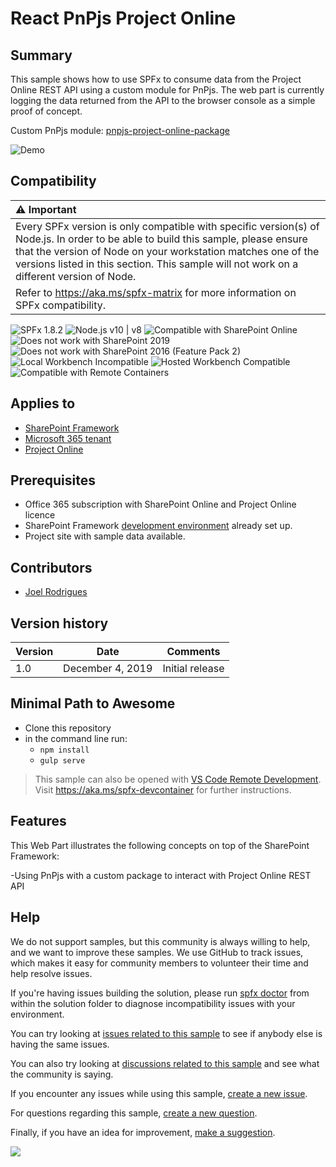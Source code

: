 # React PnPjs Project Online

## Summary

This sample shows how to use SPFx to consume data from the Project Online REST API using a custom module for PnPjs.
The web part is currently logging the data returned from the API to the browser console as a simple proof of concept.

Custom PnPjs module: [pnpjs-project-online-package](https://www.npmjs.com/package/pnpjs-project-online-package)

![Demo](./assets/Preview.gif)


## Compatibility

| :warning: Important          |
|:---------------------------|
| Every SPFx version is only compatible with specific version(s) of Node.js. In order to be able to build this sample, please ensure that the version of Node on your workstation matches one of the versions listed in this section. This sample will not work on a different version of Node.|
|Refer to <https://aka.ms/spfx-matrix> for more information on SPFx compatibility.   |

![SPFx 1.8.2](https://img.shields.io/badge/SPFx-1.8.2-green.svg)
![Node.js v10 | v8](https://img.shields.io/badge/Node.js-v10%20%7C%20v8-green.svg) 
![Compatible with SharePoint Online](https://img.shields.io/badge/SharePoint%20Online-Compatible-green.svg)
![Does not work with SharePoint 2019](https://img.shields.io/badge/SharePoint%20Server%202019-Incompatible-red.svg "SharePoint Server 2019 requires SPFx 1.4.1 or lower")
![Does not work with SharePoint 2016 (Feature Pack 2)](https://img.shields.io/badge/SharePoint%20Server%202016%20(Feature%20Pack%202)-Incompatible-red.svg "SharePoint Server 2016 Feature Pack 2 requires SPFx 1.1")
![Local Workbench Incompatible](https://img.shields.io/badge/Local%20Workbench-Incompatible-red.svg "Needs access to user's context")
![Hosted Workbench Compatible](https://img.shields.io/badge/Hosted%20Workbench-Compatible-green.svg)
![Compatible with Remote Containers](https://img.shields.io/badge/Remote%20Containers-Compatible-green.svg)

## Applies to

- [SharePoint Framework](https://learn.microsoft.com/sharepoint/dev/spfx/sharepoint-framework-overview)
- [Microsoft 365 tenant](https://learn.microsoft.com/sharepoint/dev/spfx/set-up-your-development-environment)
- [Project Online](<https://learn.microsoft.com/previous-versions/office/project-javascript-api/jj712612(v%3Doffice.15)>)

## Prerequisites

- Office 365 subscription with SharePoint Online and Project Online licence
- SharePoint Framework [development environment](https://learn.microsoft.com/sharepoint/dev/spfx/set-up-your-development-environment) already set up.
- Project site with sample data available.

## Contributors

* [Joel Rodrigues](https://github.com/joelfmrodrigues)

## Version history

| Version | Date             | Comments        |
| ------- | ---------------- | --------------- |
| 1.0     | December 4, 2019 | Initial release |

## Minimal Path to Awesome

- Clone this repository
- in the command line run:
  - `npm install`
  - `gulp serve`

>  This sample can also be opened with [VS Code Remote Development](https://code.visualstudio.com/docs/remote/remote-overview). Visit https://aka.ms/spfx-devcontainer for further instructions.

## Features

This Web Part illustrates the following concepts on top of the SharePoint Framework:

-Using PnPjs with a custom package to interact with Project Online REST API


## Help

We do not support samples, but this community is always willing to help, and we want to improve these samples. We use GitHub to track issues, which makes it easy for  community members to volunteer their time and help resolve issues.

If you're having issues building the solution, please run [spfx doctor](https://pnp.github.io/cli-microsoft365/cmd/spfx/spfx-doctor/) from within the solution folder to diagnose incompatibility issues with your environment.

You can try looking at [issues related to this sample](https://github.com/pnp/sp-dev-fx-webparts/issues?q=label%3A%22sample%3A%20react-pnpjs-project-online") to see if anybody else is having the same issues.

You can also try looking at [discussions related to this sample](https://github.com/pnp/sp-dev-fx-webparts/discussions?discussions_q=react-pnpjs-project-online) and see what the community is saying.

If you encounter any issues while using this sample, [create a new issue](https://github.com/pnp/sp-dev-fx-webparts/issues/new?assignees=&labels=Needs%3A+Triage+%3Amag%3A%2Ctype%3Abug-suspected%2Csample%3A%20react-pnpjs-project-online&template=bug-report.yml&sample=react-pnpjs-project-online&authors=@joelfmrodrigues&title=react-pnpjs-project-online%20-%20).

For questions regarding this sample, [create a new question](https://github.com/pnp/sp-dev-fx-webparts/issues/new?assignees=&labels=Needs%3A+Triage+%3Amag%3A%2Ctype%3Aquestion%2Csample%3A%20react-pnpjs-project-online&template=question.yml&sample=react-pnpjs-project-online&authors=@joelfmrodrigues&title=react-pnpjs-project-online%20-%20).

Finally, if you have an idea for improvement, [make a suggestion](https://github.com/pnp/sp-dev-fx-webparts/issues/new?assignees=&labels=Needs%3A+Triage+%3Amag%3A%2Ctype%3Aenhancement%2Csample%3A%20react-pnpjs-project-online&template=question.yml&sample=react-pnpjs-project-online&authors=@joelfmrodrigues&title=react-pnpjs-project-online%20-%20).


<img src="https://m365-visitor-stats.azurewebsites.net/sp-dev-fx-webparts/samples/react-pnpjs-project-online" />
